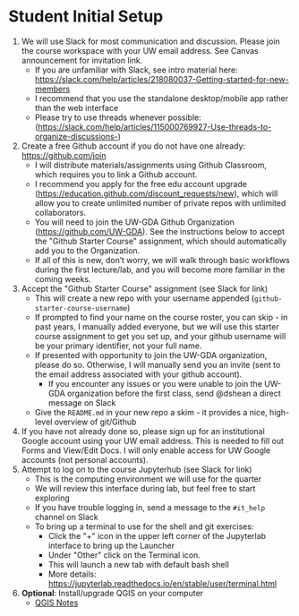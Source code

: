 # Student Initial Setup

1. We will use Slack for most communication and discussion. Please join the course workspace with your UW email address. See Canvas announcement for invitation link.
    * If you are unfamiliar with Slack, see intro material here: https://slack.com/help/articles/218080037-Getting-started-for-new-members
    * I recommend that you use the standalone desktop/mobile app rather than the web interface
    * Please try to use threads whenever possible: (https://slack.com/help/articles/115000769927-Use-threads-to-organize-discussions-)
1. Create a free Github account if you do not have one already: https://github.com/join
    * I will distribute materials/assignments using Github Classroom, which requires you to link a Github account.
    * I recommend you apply for the free edu account upgrade (https://education.github.com/discount_requests/new), which will allow you to create unlimited number of private repos with unlimited collaborators.
    * You will need to join the UW-GDA Github Organization (https://github.com/UW-GDA). See the instructions below to accept the "Github Starter Course" assignment, which should automatically add you to the Organization.
    * If all of this is new, don’t worry, we will walk through basic workflows during the first lecture/lab, and you will become more familiar in the coming weeks.
1. Accept the "Github Starter Course" assignment (see Slack for link) 
    * This will create a new repo with your username appended (`github-starter-course-username`)
    * If prompted to find your name on the course roster, you can skip - in past years, I manually added everyone, but we will use this starter course assignment to get you set up, and your github username will be your primary identifier, not your full name.
    * If presented with opportunity to join the UW-GDA organization, please do so. Otherwise, I will manually send you an invite (sent to the email address associated with your github account).
      * If you encounter any issues or you were unable to join the UW-GDA organization before the first class, send @dshean a direct message on Slack
    * Give the `README.md` in your new repo a skim - it provides a nice, high-level overview of git/Github
1. If you have not already done so, please sign up for an institutional Google account using your UW email address. This is needed to fill out Forms and View/Edit Docs. I will only enable access for UW Google accounts (not personal accounts).
1. Attempt to log on to the course Jupyterhub (see Slack for link)
    * This is the computing environment we will use for the quarter
    * We will review this interface during lab, but feel free to start exploring
    * If you have trouble logging in, send a message to the `#it_help` channel on Slack
    * To bring up a terminal to use for the shell and git exercises:
        * Click the "+" icon in the upper left corner of the Jupyterlab interface to bring up the Launcher
        * Under "Other" click on the Terminal icon.
        * This will launch a new tab with default bash shell
        * More details: https://jupyterlab.readthedocs.io/en/stable/user/terminal.html
1. **Optional**: Install/upgrade QGIS on your computer
    * [QGIS Notes](../qgis.md)
